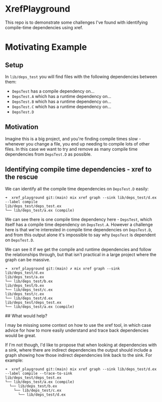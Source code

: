 # XrefPlayground

This repo is to demonstrate some challenges I've found with identifying compile-time dependencies using xref.

# Motivating Example

## Setup

In `lib/deps_test` you will find files with the following dependencies between them:

- `DepsTest` has a compile dependency on...
- `DepsTest.A` which has a runtime dependency on...
- `DepsTest.B` which has a runtime dependency on...
- `DepsTest.C` which has a runtime dependency on...
- `DepsTest.D`

## Motivation

Imagine this is a big project, and you're finding compile times slow - whenever you change a file, you end up needing to
compile lots of other files. In this case we want to try and remove as many compile time dependencies from `DepsTest.D`
as possible.

## Identifying compile time dependencies - xref to the rescue

We can identify all the compile time dependencies on `DepsTest.D` easily:

```
➜  xref_playground git:(main) mix xref graph --sink lib/deps_test/d.ex --label compile
lib/deps_test/deps_test.ex
└── lib/deps_test/a.ex (compile)
```

We can see there is one compile time dependency here - `DepsTest`, which itself has a compile time dependency on `DepsTest.A`.
However a challenge here is that we're interested in compile time dependencies on `DepsTest.D`, and from this output alone
it's impossible to say why `DepsTest` is dependent on `DepsTest.D`.

We can see it if we get the compile and runtime dependencies and follow the relationships through, but that isn't practical
in a large project where the graph can be massive.

```
➜  xref_playground git:(main) ✗ mix xref graph --sink lib/deps_test/d.ex
lib/deps_test/a.ex
└── lib/deps_test/b.ex
lib/deps_test/b.ex
└── lib/deps_test/c.ex
lib/deps_test/c.ex
└── lib/deps_test/d.ex
lib/deps_test/deps_test.ex
└── lib/deps_test/a.ex (compile)
```

## What would help?

I may be missing some context on how to use the xref tool, in which case advice for how to more easily understand and trace
back dependencies would be great.

If I'm not though, I'd like to propose that when looking at dependencies with a sink, where there are indirect dependencies
the output should include a graph showing how those indirect dependencies link back to the sink. For example:

```
➜  xref_playground git:(main) mix xref graph --sink lib/deps_test/d.ex --label compile --trace-to-sink
lib/deps_test/deps_test.ex
└── lib/deps_test/a.ex (compile)
  └── lib/deps_test/b.ex
    └── lib/deps_test/c.ex
      └── lib/deps_test/d.ex
```
